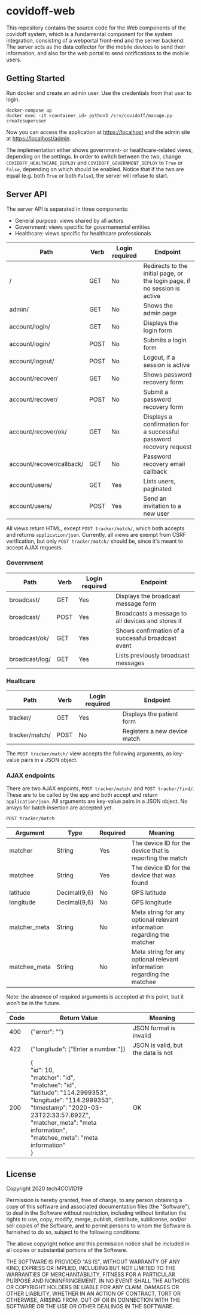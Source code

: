 # covidoff-web

This repository contains the source code for the Web components of the covidoff system, which is a fundamental component for the system integration, consisting of a webportal front-end and the server backend. The server acts as the data collector for the mobile devices to send their information, and also for the web portal to send notifications to the mobile users. 

## Getting Started

Run docker and create an admin user. Use the credentials from that user to login.

```
docker-compose up
docker exec -it <container_id> python3 /srv/covidoff/manage.py createsuperuser
```
Now you can access the application at <https://localhost> and the admin site at <https://localhost/admin>.

The implementation either shows government- or healthcare-related views, depending on the settings. In order to switch between the two, change `COVIDOFF_HEALTHCARE_DEPLOY` and `COVIDOFF_GOVERNMENT_DEPLOY` to `True` or `False`, depending on which should be enabled. Notice that if the two are equal (e.g. both `True` or both `False`), the server will refuse to start.

## Server API

The server API is separated in three components:

* General purpose: views shared by all actors
* Government: views specific for governamental entities
* Healthcare: views specific for healthcare professionals

| Path                      | Verb | Login required | Endpoint                                                                  |
|---------------------------|------|----------------|---------------------------------------------------------------------------|
| /                         | GET  | No             | Redirects to the initial page, or the login page, if no session is active |
| admin/                    | GET  | No             | Shows the admin page                                                      |
| account/login/            | GET  | No             | Displays the login form                                                   |
| account/login/            | POST | No             | Submits a login form                                                      |
| account/logout/           | POST | No             | Logout, if a session is active                                            |
| account/recover/          | GET  | No             | Shows password recovery form                                              |
| account/recover/          | POST | No             | Submit a password recovery form                                           |
| account/recover/ok/       | GET  | No             | Displays a confirmation for a successful password recovery request        |
| account/recover/callback/ | GET  | No             | Password recovery email callback                                          |
| account/users/            | GET  | Yes            | Lists users, paginated                                                    |
| account/users/            | POST | Yes            | Send an invitation to a new user                                          |

All views return HTML, except `POST tracker/match/`, which both accepts and returns `application/json`. Currently, all views are exempt from CSRF verification, but only `POST tracker/match/` should be, since it's meant to accept AJAX requests.

### Government

| Path           | Verb | Login required | Endpoint                                           |
|----------------|------|----------------|----------------------------------------------------|
| broadcast/     | GET  | Yes            | Displays the broadcast message form                |
| broadcast/     | POST | Yes            | Broadcasts a message to all devices and stores it  |
| broadcast/ok/  | GET  | Yes            | Shows confirmation of a successful broadcast event |
| broadcast/log/ | GET  | Yes            | Lists previously broadcast messages                |


### Healtcare

| Path           | Verb | Login required | Endpoint                     |
|----------------|------|----------------|------------------------------|
| tracker/       | GET  | Yes            | Displays the patient form    |
| tracker/match/ | POST | No             | Registers a new device match |

The `POST tracker/match/` view accepts the following arguments, as key-value pairs in a JSON object.

### AJAX endpoints

There are two AJAX enpoints, `POST tracker/match/` and `POST tracker/find/`. These are to be called by the app and both accept and return `application/json`. All arguments are key-value pairs in a JSON object. No arrays for batch insertion are accepted yet.

`POST tracker/match`

| Argument     | Type         | Required  | Meaning                                                                 |
|--------------|--------------|-----------|-------------------------------------------------------------------------|
| matcher      | String       | Yes       | The device ID for the device that is reporting the match                |
| matchee      | String       | Yes       | The device ID for the device that was found                             |
| latitude     | Decimal(9,6) | No        | GPS latitude                                                            |
| longitude    | Decimal(9,6) | No        | GPS longitude                                                           |
| matcher_meta | String       | No        | Meta string for any optional relevant information regarding the matcher |
| matchee_meta | String       | No        | Meta string for any optional relevant information regarding the matchee |

Note: the absence of required arguments is accepted at this point, but it won't be in the future.

| Code | Return Value                                                                                                                                                                                                                                      | Meaning                            |
|------|---------------------------------------------------------------------------------------------------------------------------------------------------------------------------------------------------------------------------------------------------|------------------------------------|
| 400  | {"error": "<description>"}                                                                                                                                                                                                                        | JSON format is invalid             |
| 422  | {"longitude": ["Enter a number."]}                                                                                                                                                                                                                | JSON is valid, but the data is not |
| 200  | {<br>"id": 10,<br>"matcher": "id",<br>"matchee": "id",<br>"latitude": "114.2999353",<br>"longitude": "114.2999353",<br>"timestamp": "2020-03-23T22:33:57.692Z",<br>"matcher_meta": "meta information",<br>"matchee_meta": "meta information"<br>} | OK                                 |

## License

Copyright 2020 tech4COVID19

Permission is hereby granted, free of charge, to any person obtaining a copy of this software and associated documentation files (the "Software"), to deal in the Software without restriction, including without limitation the rights to use, copy, modify, merge, publish, distribute, sublicense, and/or sell copies of the Software, and to permit persons to whom the Software is furnished to do so, subject to the following conditions:

The above copyright notice and this permission notice shall be included in all copies or substantial portions of the Software.

THE SOFTWARE IS PROVIDED "AS IS", WITHOUT WARRANTY OF ANY KIND, EXPRESS OR IMPLIED, INCLUDING BUT NOT LIMITED TO THE WARRANTIES OF MERCHANTABILITY, FITNESS FOR A PARTICULAR PURPOSE AND NONINFRINGEMENT. IN NO EVENT SHALL THE AUTHORS OR COPYRIGHT HOLDERS BE LIABLE FOR ANY CLAIM, DAMAGES OR OTHER LIABILITY, WHETHER IN AN ACTION OF CONTRACT, TORT OR OTHERWISE, ARISING FROM, OUT OF OR IN CONNECTION WITH THE SOFTWARE OR THE USE OR OTHER DEALINGS IN THE SOFTWARE.


